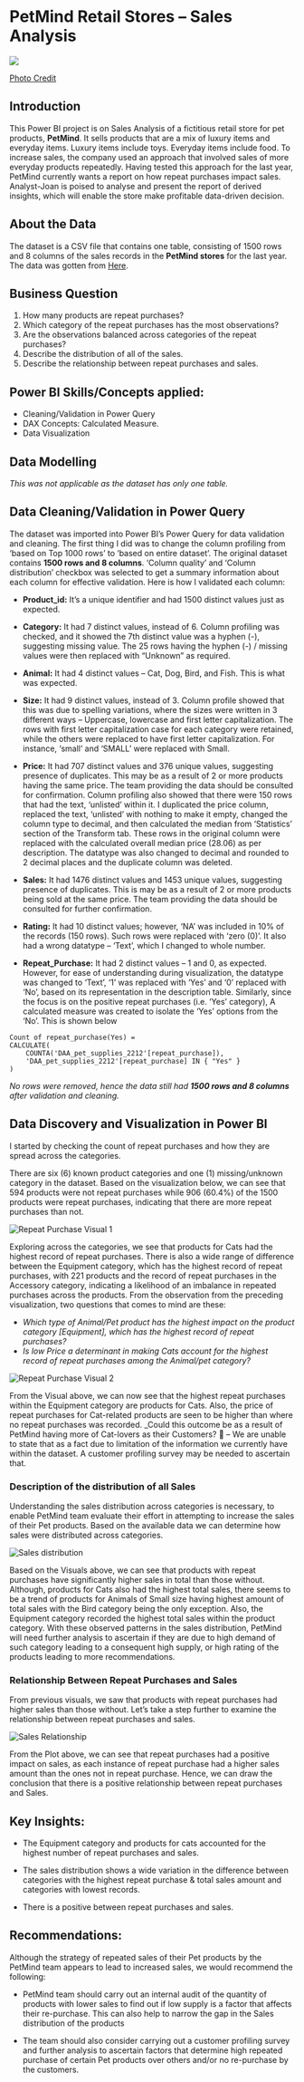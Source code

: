 # PetMind Retail Stores – Sales Analysis

![](Pet_Store_img.PNG)

[Photo Credit](https://www.google.com/url?sa=i&url=https%3A%2F%2Fwww.petsuppliesplus.com%2Fstore%2Fva%2Fmanassas%2F4131-manassas%2F4131&psig=AOvVaw2uSccLxLbVaOLUiV8Fl8T_&ust=1681957241333000&source=images&cd=vfe&ved=0CBMQjhxqFwoTCOiQ05HxtP4CFQAAAAAdAAAAABAR)

## Introduction
This Power BI project is on Sales Analysis of a fictitious retail store for pet products, **PetMind**.  It sells products that are a mix of luxury items and everyday items. Luxury items include toys. Everyday items include food. To increase sales, the company used an approach that involved sales of more everyday products repeatedly. Having tested this approach for the last year, PetMind currently wants a report on how repeat purchases impact sales. Analyst-Joan is poised to analyse and present the report of derived insights, which will enable the store make profitable data-driven decision.

## About the Data
The dataset is a CSV file that contains one table, consisting of 1500 rows and 8 columns of the sales records in the **PetMind stores** for the last year. The data was gotten from [Here](https://s3.amazonaws.com/talent-assets.datacamp.com/pet_supplies_2212.csv).   

## Business Question
1.	How many products are repeat purchases?
2.	Which category of the repeat purchases has the most observations?
3.	Are the observations balanced across categories of the repeat purchases?
4.	Describe the distribution of all of the sales. 
5.	Describe the relationship between repeat purchases and sales. 


## Power BI Skills/Concepts applied:
-	Cleaning/Validation in Power Query
-	DAX Concepts: Calculated Measure.
-	Data Visualization

## Data Modelling
_This was not applicable as the dataset has only one table._


## Data Cleaning/Validation in Power Query
The dataset was imported into Power BI’s Power Query for data validation and cleaning.  The first thing I did was to change the column profiling from ‘based on Top 1000 rows’ to ‘based on entire dataset’. The original dataset contains **1500 rows and 8 columns**. ‘Column quality’ and ‘Column distribution’ checkbox was selected to get a summary information about each column for effective validation. Here is how I validated each column:

-	**Product_id:** It’s a unique identifier and had 1500 distinct values just as expected. 


-	**Category:** It had 7 distinct values, instead of 6. Column profiling was checked, and it showed the 7th distinct value was a hyphen (-), suggesting missing value. The 25 rows having the hyphen (-) / missing values were then replaced with “Unknown” as required.	

-	**Animal:** It had 4 distinct values – Cat, Dog, Bird, and Fish. This is what was expected.


-	**Size:** It had 9 distinct values, instead of 3. Column profile showed that this was due to spelling variations, where the sizes were written in 3 different ways – Uppercase, lowercase and first letter capitalization. The rows with first letter capitalization case for each category were retained, while the others were replaced to have first letter 	capitalization. For instance, ‘small’ and ‘SMALL’ were replaced with Small.


-	**Price:** It had 707 distinct values and 376 unique values, suggesting presence of duplicates. This may be as a result of 2 or more products having the same price. The team providing the data should be consulted for confirmation. Column profiling also showed that there were 150 rows that had the text, ‘unlisted’ within it. I duplicated the price column, replaced the text, ‘unlisted’ with nothing to make it empty, changed the column type to decimal, and then calculated the median from ‘Statistics’ section of the Transform tab. These rows in the original column were replaced with the calculated overall median price (28.06) as per description. The datatype was also changed to decimal and rounded to 2 decimal places and the duplicate column was deleted.

-	**Sales:** It had 1476 distinct values and 1453 unique values, suggesting presence of duplicates. This is may be as a result of 2 or more products being sold at the same price. The team providing the data should be consulted for further confirmation.

-	**Rating:** It had 10 distinct values; however, ‘NA’ was included in 10% of the records (150 rows). Such rows were replaced with ‘zero (0)’. It also had a wrong datatype – ‘Text’, which I changed to whole number.

-	**Repeat_Purchase:** It had 2 distinct values – 1 and 0, as expected. However, for ease of understanding during visualization, the datatype was changed to ‘Text’, ‘1’ was replaced with ‘Yes’ and ‘0’ replaced with ‘No’, based on its representation in the description table. Similarly, since the focus is on the positive repeat purchases (i.e. ‘Yes’ category), A calculated measure was created to isolate the ‘Yes’ options from the ‘No’. This is shown below
```
Count of repeat_purchase(Yes) = 
CALCULATE(
    COUNTA('DAA_pet_supplies_2212'[repeat_purchase]),
    'DAA_pet_supplies_2212'[repeat_purchase] IN { "Yes" }
)

```

_No rows were removed, hence the data still had **1500 rows and 8 columns** after validation and cleaning._


## Data Discovery and Visualization in Power BI

I started by checking the count of repeat purchases and how they are spread across the categories. 

There are six (6) known product categories and one (1) missing/unknown category in the dataset. Based on the visualization below, we can see that 594 products were not repeat purchases while 906 (60.4%) of the 1500 products were repeat purchases, indicating that there are more repeat purchases than not. 

![Repeat Purchase Visual 1](Repeat_Purchases1.PNG)


Exploring across the categories, we see that products for Cats had the highest record of repeat purchases. There is also a wide range of difference between the Equipment category, which has the highest record of repeat purchases, with 221 products and the record of repeat purchases in the Accessory category, indicating a likelihood of an imbalance in repeated purchases across the products.
From the observation from the preceding visualization, two questions that comes to mind are these: 
-	_Which type of Animal/Pet product has the highest impact on the product category [Equipment], which has the highest record of repeat purchases?_
-	_Is low Price a determinant in making Cats account for the highest record of repeat purchases among the Animal/pet category?_

![Repeat Purchase Visual 2](Repeat_Purchases2.PNG)


From the Visual above, we can now see that the highest repeat purchases within the Equipment category are products for Cats. Also, the price of repeat purchases for Cat-related products are seen to be higher than where no repeat purchases was recorded. _Could this outcome be as a result of PetMind having more of Cat-lovers as their Customers? :thinking: – We are unable to state that as a fact due to limitation of the information we currently have within the dataset. A customer profiling survey may be needed to ascertain that.


### Description of the distribution of all Sales

Understanding the sales distribution across categories is necessary, to enable PetMind team evaluate their effort in attempting to increase the sales of their Pet products. Based on the available data we can determine how sales were distributed across categories.

![Sales distribution](Sales_distribution.PNG)

Based on the Visuals above, we can see that products with repeat purchases have significantly higher sales in total than those without. Although, products for Cats also had the highest total sales, there seems to be a trend of products for Animals of Small size having highest amount of total sales with the Bird category being the only exception. Also, the Equipment category recorded the highest total sales within the product category. With these observed patterns in the sales distribution, PetMind will need further analysis to ascertain if they are due to high demand of such category leading to a consequent high supply, or high rating of the products leading to more recommendations.

### Relationship Between Repeat Purchases and Sales

From previous visuals, we saw that products with repeat purchases had higher sales than those without. Let’s take a step further to examine the relationship between repeat purchases and sales.

![Sales Relationship](Sales_RepPur_Relationship.PNG)

From the Plot above, we can see that repeat purchases had a positive impact on sales, as each instance of repeat purchase had a higher sales amount than the ones not in repeat purchase. Hence, we can draw the conclusion that there is a positive relationship between repeat purchases and Sales.

## Key Insights:

-	The Equipment category and products for cats accounted for the highest number of repeat purchases and sales.

-	The sales distribution shows a wide variation in the difference between categories with the highest repeat purchase & total sales amount and categories with lowest records.

-	There is a positive between repeat purchases and sales.

## Recommendations:
Although the strategy of repeated sales of their Pet products by the PetMind team appears to lead to increased sales, we would recommend the following:

-	PetMind team should carry out an internal audit of the quantity of products with lower sales to find out if low supply is a factor that affects their re-purchase. This can also help to narrow the gap in the Sales distribution of the products

-	The team should also consider carrying out a customer profiling survey and further analysis to ascertain factors that determine high repeated purchase of certain Pet products over others and/or no re-purchase by the customers.

